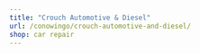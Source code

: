 ```yaml
---
title: "Crouch Automotive & Diesel"
url: /conowingo/crouch-automotive-and-diesel/
shop: car repair
---
```

